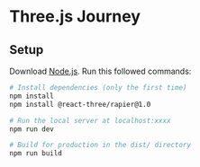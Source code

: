 # Three.js Journey

## Setup
Download [Node.js](https://nodejs.org/en/download/).
Run this followed commands:

``` bash
# Install dependencies (only the first time)
npm install
npm install @react-three/rapier@1.0

# Run the local server at localhost:xxxx
npm run dev

# Build for production in the dist/ directory
npm run build
```
